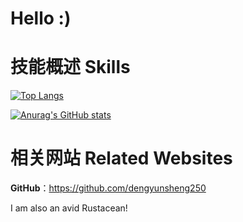 # Hello :)


# 技能概述 Skills

[![Top Langs](https://github-readme-stats.vercel.app/api/top-langs/?username=dengyunsheng250&hide=HTML,css,php&layout=compact&show_icons=true)](https://github.com/anuraghazra/github-readme-stats)

[![Anurag's GitHub stats](https://github-readme-stats.vercel.app/api?username=dengyunsheng250&show_icons=true)](https://github.com/anuraghazra/github-readme-stats)

# 相关网站 Related Websites

**GitHub**：https://github.com/dengyunsheng250


I am also an avid Rustacean!

<!--
**dengyunsheng250/dengyunsheng250** is a ✨ _special_ ✨ repository because its `README.md` (this file) appears on your GitHub profile.

Here are some ideas to get you started:

- 🔭 I’m currently working on ...
- 🌱 I’m currently learning ...
- 👯 I’m looking to collaborate on ...
- 🤔 I’m looking for help with ...
- 💬 Ask me about ...
- 📫 How to reach me: ...
- 😄 Pronouns: ...
- ⚡ Fun fact: ...
-->
